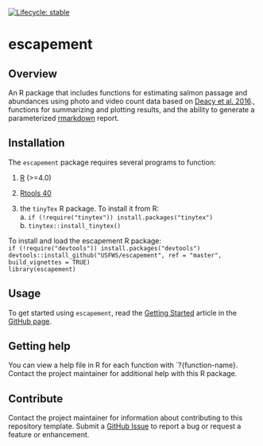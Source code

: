 [![Lifecycle: stable](https://img.shields.io/badge/lifecycle-stable-brightgreen.svg)](https://lifecycle.r-lib.org/articles/stages.html#stable)

# escapement

## Overview

An R package that includes functions for estimating salmon passage and abundances using photo and video count data based on [Deacy et al. 2016](https://peerj.com/articles/2120)., functions for summarizing and plotting results, and the ability to generate a parameterized [rmarkdown](https://rmarkdown.rstudio.com/) report.  

## Installation

The `escapement` package requires several programs to function:  

1. [R](https://cloud.r-project.org/) (>=4.0)  

2. [Rtools 40](https://cran.r-project.org/bin/windows/Rtools/)  

3. the `tinyTex` R package. To install it from R:  
      a. `if (!require("tinytex")) install.packages("tinytex")`  
      b. `tinytex::install_tinytex()`

To install and load the escapement R package:  
`if (!require("devtools")) install.packages("devtools")`  
`devtools::install_github("USFWS/escapement", ref = "master", build_vignettes = TRUE)`  
`library(escapement)`  

## Usage

To get started using `escapement`, read the [Getting Started](https://usfws.github.io/escapement/articles/intro.html) article in the [GitHub page](https://usfws.github.io/escapement/index.html).  

## Getting help

You can view a help file in R for each function with `?{function-name}. Contact the project maintainer for additional help with this R package. 

## Contribute

Contact the project maintainer for information about contributing to this repository template. Submit a [GitHub Issue](https://github.com/USFWS/r7-repo-template/issues) to report a bug or request a feature or enhancement.
